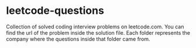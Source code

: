# leetcode-questions
Collection of solved coding interview problems on leetcode.com. 
You can find the url of the problem inside the solution file.
Each folder represents the company where the questions inside that folder came from.
